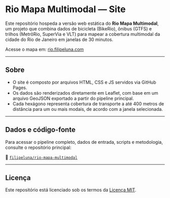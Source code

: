 # Rio Mapa Multimodal — Site

Este repositório hospeda a versão web estática do **Rio Mapa Multimodal**, um projeto que combina dados de bicicleta (BikeRio), ônibus (GTFS) e trilhos (MetrôRio, SuperVia e VLT) para mapear a cobertura multimodal da cidade do Rio de Janeiro em janelas de 30 minutos.

Acesse o mapa em: [rio.filipeluna.com](https://rio.filipeluna.com)

---

## Sobre

- O site é composto por arquivos HTML, CSS e JS servidos via GitHub Pages.
- Os dados são renderizados diretamente em Leaflet, com base em um arquivo GeoJSON exportado a partir do pipeline principal.
- Cada hexágono representa cobertura de transporte a até 400 metros de distância para um ou mais modais, de acordo com a janela selecionada.

---

## Dados e código-fonte

Para acessar o pipeline completo, dados de entrada, scripts e metodologia, consulte o repositório principal:

📂 [`filipeluna/rio-mapa-multimodal`](https://github.com/filipeluna/rio-mapa-multimodal)

---

## Licença

Este repositório está licenciado sob os termos da [Licença MIT](LICENSE).

